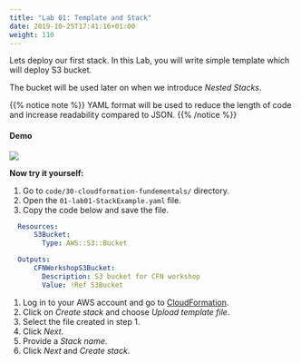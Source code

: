 ```yaml
---
title: "Lab 01: Template and Stack"
date: 2019-10-25T17:41:16+01:00
weight: 110
---
```


Lets deploy our first stack. In this Lab, you will write simple template which will deploy S3 bucket. 

The bucket will be used later on when we introduce _Nested Stacks_.

{{% notice note %}} 
YAML format will be used to reduce the length of code and increase readability compared to JSON. 
{{% /notice %}}

#### Demo

![](/30-cloudformation-fundamentals/template-example.gif)

**Now try it yourself:**

1. Go to `code/30-cloudformation-fundementals/` directory.
1. Open the `01-lab01-StackExample.yaml` file.
1. Copy the code below and save the file.
```yaml
  Resources:
      S3Bucket:
        Type: AWS::S3::Bucket

  Outputs:
      CFNWorkshopS3Bucket:
        Description: S3 bucket for CFN workshop
        Value: !Ref S3Bucket
```

1. Log in to your AWS account and go to [CloudFormation](https://console.aws.amazon.com/cloudformation).
1. Click on _Create stack_ and choose _Upload template file_.
1. Select the file created in step 1.
1. Click _Next_.
1. Provide a _Stack name_.
1. Click _Next_ and _Create stack_.
